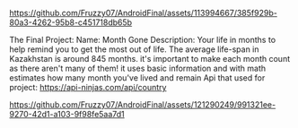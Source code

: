 

https://github.com/Fruzzy07/AndroidFinal/assets/113994667/385f929b-80a3-4262-95b8-c451718db65b

The Final Project:
Name: Month Gone
Description: Your life in months to help remind you to get the most out of life. The average life-span in Kazakhstan is around 845 months. it's important to make each month count as there aren't many of them!
it uses basic information and with math estimates how many month you've lived and remain
Api that  used for project: https://api-ninjas.com/api/country


https://github.com/Fruzzy07/AndroidFinal/assets/121290249/991321ee-9270-42d1-a103-9f98fe5aa7d1

